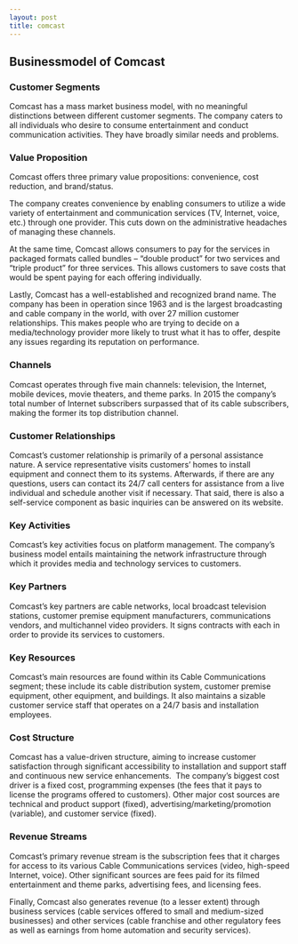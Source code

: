 ```yaml
---
layout: post
title: comcast
---
```


Businessmodel of Comcast
-------------------------

### Customer Segments

Comcast has a mass market business model, with no meaningful distinctions between different customer segments. The company caters to all individuals who desire to consume entertainment and conduct communication activities. They have broadly similar needs and problems.

### Value Proposition

Comcast offers three primary value propositions: convenience, cost reduction, and brand/status.

The company creates convenience by enabling consumers to utilize a wide variety of entertainment and communication services (TV, Internet, voice, etc.) through one provider. This cuts down on the administrative headaches of managing these channels.

At the same time, Comcast allows consumers to pay for the services in packaged formats called bundles – “double product” for two services and “triple product” for three services. This allows customers to save costs that would be spent paying for each offering individually.

Lastly, Comcast has a well-established and recognized brand name. The company has been in operation since 1963 and is the largest broadcasting and cable company in the world, with over 27 million customer relationships. This makes people who are trying to decide on a media/technology provider more likely to trust what it has to offer, despite any issues regarding its reputation on performance.

### Channels

Comcast operates through five main channels: television, the Internet, mobile devices, movie theaters, and theme parks. In 2015 the company’s total number of Internet subscribers surpassed that of its cable subscribers, making the former its top distribution channel.

### Customer Relationships

Comcast’s customer relationship is primarily of a personal assistance nature. A service representative visits customers’ homes to install equipment and connect them to its systems. Afterwards, if there are any questions, users can contact its 24/7 call centers for assistance from a live individual and schedule another visit if necessary. That said, there is also a self-service component as basic inquiries can be answered on its website.

### Key Activities

Comcast’s key activities focus on platform management. The company’s business model entails maintaining the network infrastructure through which it provides media and technology services to customers.

### Key Partners

Comcast’s key partners are cable networks, local broadcast television stations, customer premise equipment manufacturers, communications vendors, and multichannel video providers. It signs contracts with each in order to provide its services to customers.

### Key Resources

Comcast’s main resources are found within its Cable Communications segment; these include its cable distribution system, customer premise equipment, other equipment, and buildings. It also maintains a sizable customer service staff that operates on a 24/7 basis and installation employees.

### Cost Structure

Comcast has a value-driven structure, aiming to increase customer satisfaction through significant accessibility to installation and support staff and continuous new service enhancements.  The company’s biggest cost driver is a fixed cost, programming expenses (the fees that it pays to license the programs offered to customers). Other major cost sources are technical and product support (fixed), advertising/marketing/promotion (variable), and customer service (fixed).

### Revenue Streams

Comcast’s primary revenue stream is the subscription fees that it charges for access to its various Cable Communications services (video, high-speed Internet, voice). Other significant sources are fees paid for its filmed entertainment and theme parks, advertising fees, and licensing fees.

Finally, Comcast also generates revenue (to a lesser extent) through business services (cable services offered to small and medium-sized businesses) and other services (cable franchise and other regulatory fees as well as earnings from home automation and security services).
